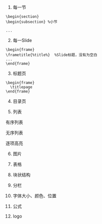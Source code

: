 

1. 每一节

```
\begin{section}
\begin{subsection} %小节

...

```

2. 每一Slide

```
\begin{frame}
\frametitle{%title%}  %Slide标题，没有为空白
...
\end{frame}
```

3. 标题页

```
\begin{frame}                                                                                                                                                
  \titlepage                                                                    
\end{frame} 
```

4. 目录页

5. 列表

有序列表

无序列表

逐项高亮

6. 图片


7. 表格

8. 块状结构

9. 分栏

10. 字体大小、颜色、位置

11. 公式

12. logo


